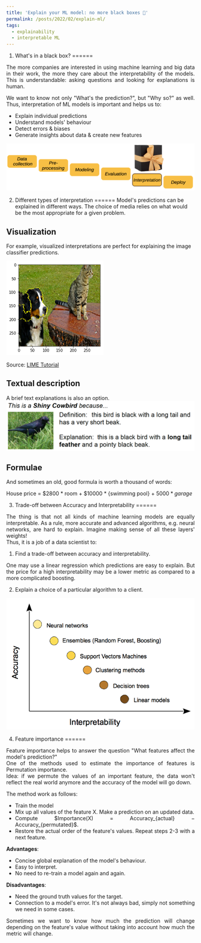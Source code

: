 ```yaml
---
title: 'Explain your ML model: no more black boxes 🎁'
permalink: /posts/2022/02/explain-ml/
tags:
  - explainability
  - interpretable ML
---
```

1. What's in a black box?
======
<div style="text-align: justify;">The more companies are interested in using machine learning and big data in their work, the more they care about the interpretability of the models. This is understandable: asking questions and looking for explanations is human.</div>
<p>
<div style="text-align: justify;">We want to know not only "What's the prediction?", but "Why so?" as well. Thus, interpretation of ML models is important and helps us to:</div>

<ul>
    <li>Explain individual predictions</li>
    <li>Understand models' behaviour</li>
    <li>Detect errors & biases</li>
    <li>Generate insights about data & create new features</li>
</ul>

<img src="/images/ml-workflow.png">

2. Different types of interpretation
======
Model's predictions can be explained in different ways. The choice of media relies on what would be the most appropriate for a given problem.

Visualization
------
For example, visualized interpretations are perfect for explaining the image classifier predictions.

<img src="/images/dog-viz.png">

Source: <a href="URL"> LIME Tutorial </a>

Textual description
------
A brief text explanations is also an option.
<img src="/images/text-desc.png">


Formulae
------
And sometimes an old, good formula is worth a thousand of words:

House price = $2800 * room + $10000 * {swimming pool} + $5000 * garage$

3. Trade-off between Accuracy and Interpretability
======
<div style="text-align: justify;">The thing is that not all kinds of machine learning models are equally interpretable. As a rule, more accurate and advanced algorithms, e.g. neural networks, are hard to explain. Imagine making sense of all these layers' weights!</div>

<div style="text-align: justify;">Thus, it is a job of a data scientist to:

1. Find a trade-off between accuracy and interpretability.

<div style="text-align: justify;">One may use a linear regression which predictions are easy to explain. But the price for a high interpretability may be a lower metric as compared to a more complicated boosting.</div>

2. Explain a choice of a particular algorithm to a client.

<img src="/images/tradeoff.png">

4. Feature importance
======
<div style="text-align: justify;">Feature importance helps to answer the question "What features affect the model's prediction?"</div>

<div style="text-align: justify;">One of the methods used to estimate the importance of features is Permutation importance.</div>

<div style="text-align: justify;">Idea: if we permute the values of an important feature, the data won't reflect the real world anymore and the accuracy of the model will go down.</div>

The method work as follows:

<ul>
    <li>Train the model</li>
    <li>Mix up all values of the feature X. Make a prediction on an updated data.</li>
    <li>Compute  $Importance(X) = Accuracy_{actual} − Accuracy_{permutated}$.</li>
    <li>Restore the actual order of the feature's values. Repeat steps 2-3 with a next feature.</li>
</ul>

<b>Advantages</b>:

<ul>
    <li>Concise global explanation of the model's behaviour.</li>
    <li>Easy to interpret.</li>
    <li>No need to re-train a model again and again.</li>
</ul>

<b>Disadvantages</b>:
<ul>
  <li>Need the ground truth values for the target.</li>
  <li>Connection to a model's error. It's not always bad, simply not something we need in some cases.</li>
</ul>
<div style="text-align: justify;">Sometimes we want to know how much the prediction will change depending on the feature's value without taking into account how much the metric will change.</div>
